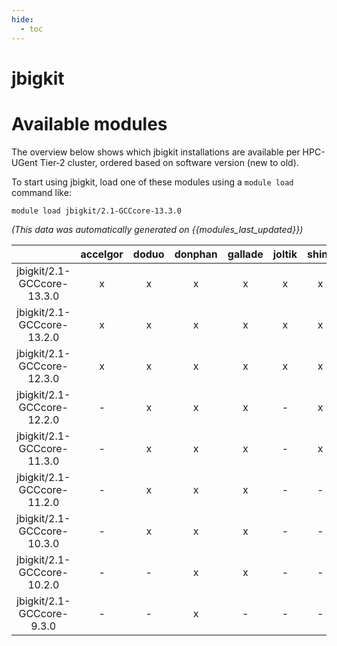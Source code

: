 ```yaml
---
hide:
  - toc
---
```


jbigkit
=======

# Available modules


The overview below shows which jbigkit installations are available per HPC-UGent Tier-2 cluster, ordered based on software version (new to old).

To start using jbigkit, load one of these modules using a `module load` command like:

```shell
module load jbigkit/2.1-GCCcore-13.3.0
```

*(This data was automatically generated on {{modules_last_updated}})*  

| |accelgor|doduo|donphan|gallade|joltik|shinx|skitty|
| :---: | :---: | :---: | :---: | :---: | :---: | :---: | :---: |
|jbigkit/2.1-GCCcore-13.3.0|x|x|x|x|x|x|x|
|jbigkit/2.1-GCCcore-13.2.0|x|x|x|x|x|x|x|
|jbigkit/2.1-GCCcore-12.3.0|x|x|x|x|x|x|x|
|jbigkit/2.1-GCCcore-12.2.0|-|x|x|x|-|x|-|
|jbigkit/2.1-GCCcore-11.3.0|-|x|x|x|-|x|-|
|jbigkit/2.1-GCCcore-11.2.0|-|x|x|x|-|-|-|
|jbigkit/2.1-GCCcore-10.3.0|-|x|x|x|-|-|-|
|jbigkit/2.1-GCCcore-10.2.0|-|-|x|x|-|-|-|
|jbigkit/2.1-GCCcore-9.3.0|-|-|x|-|-|-|-|
